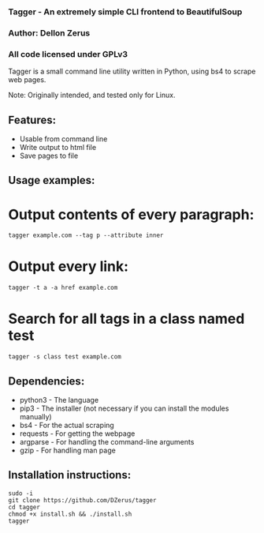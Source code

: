 ### Tagger - An extremely simple CLI frontend to BeautifulSoup
### Author: Dellon Zerus
### All code licensed under GPLv3

Tagger is a small command line utility written in Python, using bs4 to scrape web pages. 

Note: Originally intended, and tested only for Linux.

## Features:
- Usable from command line
- Write output to html file
- Save pages to file

## Usage examples:
# Output contents of every paragraph:
`tagger example.com --tag p --attribute inner`

# Output every link:
`tagger -t a -a href example.com`

# Search for all tags in a class named test
`tagger -s class test example.com`

## Dependencies:
- python3 - The language
- pip3 - The installer (not necessary if you can install the modules manually)
- bs4 - For the actual scraping
- requests - For getting the webpage
- argparse - For handling the command-line arguments
- gzip - For handling man page

## Installation instructions:
```
sudo -i
git clone https://github.com/DZerus/tagger
cd tagger
chmod +x install.sh && ./install.sh
tagger
```
